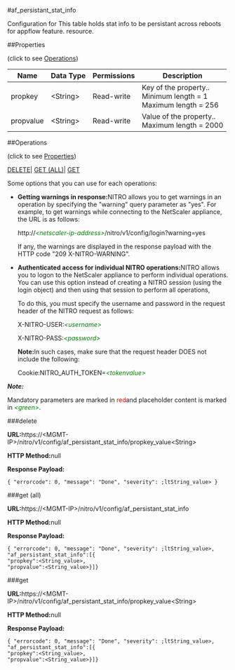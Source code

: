 #af_persistant_stat_info

Configuration for This table holds stat info to be persistant across reboots for appflow feature. resource.


##Properties 
<span>(click to see [Operations](#opera))</span>


<table><thead><tr><th>Name</th><th>Data Type</th><th>Permissions</th><th>Description</th></tr></thead><tbody><tr><td>propkey</td><td>&lt;String></td><td>Read-write</td><td>Key of the property..<br>Minimum length = 1<br>Maximum length = 256</td></tr><tr><td>propvalue</td><td>&lt;String></td><td>Read-write</td><td>Value of the property..<br>Maximum length = 2000</td></tr></tbody></table>
##Operations 
<span>(click to see [Properties](#prope))</span>


[DELETE](#d)| [GET (ALL)](#get-)| [GET]()


Some options that you can use for each operations:
<ul><li><p><b>Getting warnings in response:</b>NITRO allows you to get warnings in an operation by specifying the "warning" query parameter as "yes". For example, to get warnings while connecting to the NetScaler appliance, the URL is as follows:</p><p>http://<span style="color:green;font-style:italic;">&lt;netscaler-ip-address&gt;</span>/nitro/v1/config/login?warning=yes</p><p>If any, the warnings are displayed in the response payload with the HTTP code "209 X-NITRO-WARNING".</p></li><li><p><b>Authenticated access for individual NITRO operations:</b>NITRO allows you to logon to the NetScaler appliance to perform individual operations. You can use this option instead of creating a NITRO session (using the login object) and then using that session to perform all operations,</p><p>To do this, you must specify the username and password in the request header of the NITRO request as follows:</p><p>X-NITRO-USER:<span style="color:green;font-style:italic;">&lt;username&gt;</span></p><p>X-NITRO-PASS:<span style="color:green;font-style:italic;">&lt;password&gt;</span></p><p><b>Note:</b>In such cases, make sure that the request header DOES not include the following:</p><p>Cookie:NITRO_AUTH_TOKEN=<span style="color:green;font-style:italic;">&lt;tokenvalue&gt;</span></p></li></ul>



***Note:*** 
Mandatory parameters are marked in <span style="color:#FF0000;">red</span>and placeholder content is marked in <span style="color:green;font-style:italic">&lt;green&gt;</span>.

###delete



<b>URL:</b>https://&lt;MGMT-IP&gt;/nitro/v1/config/af_persistant_stat_info/propkey_value&lt;String&gt;
<b>HTTP Method:</b>null
<b>Response Payload: </b>```{ "errorcode": 0, "message": "Done", "severity": ;ltString_value> }```



###get (all)



<b>URL:</b>https://&lt;MGMT-IP&gt;/nitro/v1/config/af_persistant_stat_info
<b>HTTP Method:</b>null
<b>Response Payload: </b>```{ "errorcode": 0, "message": "Done", "severity": ;ltString_value>, "af_persistant_stat_info":[{"propkey":<String_value>,"propvalue":<String_value>}]}```



###get



<b>URL:</b>https://&lt;MGMT-IP&gt;/nitro/v1/config/af_persistant_stat_info/propkey_value&lt;String&gt;
<b>HTTP Method:</b>null
<b>Response Payload: </b>```{ "errorcode": 0, "message": "Done", "severity": ;ltString_value>, "af_persistant_stat_info":[{"propkey":<String_value>,"propvalue":<String_value>}]}```



